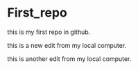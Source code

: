 # First_repo
this is my first repo in github.

this is a new edit from my local computer.

this is another edit from my local computer.
